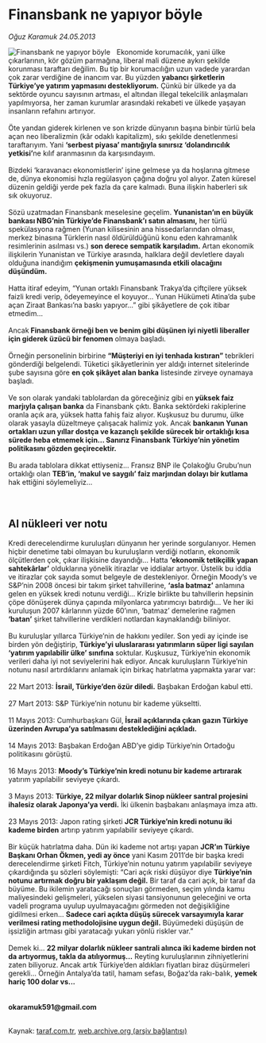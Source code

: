 # Finansbank ne yapıyor böyle

*Oğuz Karamuk 24.05.2013*

<div class="yazi"><img align="left" alt="Finansbank ne yapıyor böyle" border="0" src="http://www.taraf.com.tr/fotoraflar/makaleler/finansbank-ne-yapiyor-boyle_3352_orijinal.jpg" style="border-right-width:10px; border-color:#FFFFFF"/>Ekonomide korumacılık, yani ülke çıkarlarının, kör gözüm parmağına, liberal mali düzene aykırı şekilde korunması taraftarı değilim. Bu tip bir korumacılığın uzun vadede yarardan çok zarar verdiğine de inancım var. Bu yüzden <strong>yabancı şirketlerin Türkiye’ye yatırım yapmasını destekliyorum.</strong> Çünkü bir ülkede ya da sektörde oyuncu sayısının artması, el altından illegal tekelcilik anlaşmaları yapılmıyorsa, her zaman kurumlar arasındaki rekabeti ve ülkede yaşayan insanların refahını artırıyor.<br/><br/>Öte yandan giderek kirlenen ve son krizde dünyanın başına binbir türlü bela açan neo liberalizmin (kâr odaklı kapitalizm), sıkı şekilde denetlenmesi taraftarıyım. Yani <strong>‘serbest piyasa’ mantığıyla sınırsız ‘dolandırıcılık yetkisi’</strong>ne kılıf aranmasının da karşısındayım.<br/><br/>Bizdeki ‘karavanacı ekonomistlerin’ işine gelmese ya da hoşlarına gitmese de, dünya ekonomisi hızla regülasyon çağına doğru yol alıyor. Zaten küresel düzenin geldiği yerde pek fazla da çare kalmadı. Buna ilişkin haberleri sık sık okuyoruz.<br/><br/>Sözü uzatmadan Finansbank meselesine geçelim. <strong>Yunanistan’ın en büyük bankası NBG’nin Türkiye’de Finansbank’ı satın almasını,</strong> her türlü spekülasyona rağmen (Yunan kilisesinin ana hissedarlarından olması, merkez binasına Türklerin nasıl öldürüldüğünü konu eden kahramanlık resimlerinin asılması vs.) <strong>son derece sempatik karşıladım.</strong> Artan ekonomik ilişkilerin Yunanistan ve Türkiye arasında, halklara değil devletlere dayalı olduğuna inandığım <strong>çekişmenin yumuşamasında etkili olacağını düşündüm.<br/></strong><br/>Hatta itiraf edeyim, “Yunan ortaklı Finansbank Trakya’da çiftçilere yüksek faizli kredi verip, ödeyemeyince el koyuyor... Yunan Hükümeti Atina’da şube açan Ziraat Bankası’na baskı yapıyor...” gibi şikâyetlere de çok itibar etmedim...<br/><br/>Ancak<strong> Finansbank örneği ben ve benim gibi düşünen iyi niyetli liberaller için giderek üzücü bir fenomen</strong> olmaya başladı.<br/><br/>Örneğin personelinin birbirine <strong>“Müşteriyi en iyi tenhada kıstıran”</strong> tebrikleri gönderdiği belgelendi. Tüketici şikâyetlerinin yer aldığı internet sitelerinde şube sayısına göre <strong>en çok şikâyet alan banka</strong> listesinde zirveye oynamaya başladı.<br/><br/>Ve son olarak yandaki tablolardan da göreceğiniz gibi en<strong> yüksek faiz marjıyla çalışan banka</strong> da Finansbank çıktı. Banka sektördeki rakiplerine oranla açık ara, yüksek hatta fahiş faiz alıyor. Kuşkusuz bu durumu, ülke olarak yasayla düzeltmeye çalışacak halimiz yok. Ancak <strong>bankanın Yunan ortakları uzun yıllar dostça ve kazançlı şekilde sürecek bir ortaklığı kısa sürede heba etmemek için... Sanırız Finansbank Türkiye’nin yönetim politikasını gözden geçirecektir.<br/></strong><br/>Bu arada tablolara dikkat ettiyseniz... Fransız BNP ile Çolakoğlu Grubu’nun ortaklığı olan <strong>TEB’in, ‘makul ve saygılı’ faiz marjından dolayı bir kutlama</strong> hak ettiğini söylemeliyiz...<br/><br/><br/>
<h2>Al nükleeri ver notu</h2>Kredi derecelendirme kuruluşları dünyanın her yerinde sorgulanıyor. Hemen hiçbir denetime tabi olmayan bu kuruluşların verdiği notların, ekonomik ölçütlerden çok, çıkar ilişkisine dayandığı... Hatta <strong>‘ekonomik tetikçilik yapan sahtekârlar’</strong> olduklarına yönelik itirazlar ve iddialar artıyor. Üstelik bu iddia ve itirazlar çok sayıda somut belgeyle de destekleniyor. Örneğin Moody’s ve S&amp;P’nin 2008 öncesi bir takım şirket tahvillerine, <strong>‘asla batmaz’</strong> anlamına gelen en yüksek kredi notunu verdiği... Krizle birlikte bu tahvillerin hepsinin çöpe dönüşerek dünya çapında milyonlarca yatırımcıyı batırdığı... Ve her iki kuruluşun 2007 kârlarının yüzde 60’ının, ‘batmaz’ demelerine rağmen<strong> ‘batan’</strong> şirket tahvillerine verdikleri notlardan kaynaklandığı biliniyor.<br/><br/>Bu kuruluşlar yıllarca Türkiye’nin de hakkını yediler. Son yedi ay içinde ise birden yön değiştirip, <strong>Türkiye’yi uluslararası yatırımların süper ligi sayılan ‘yatırım yapılabilir ülke’ sınıfına</strong> soktular. Kuşkusuz, Türkiye’nin ekonomik verileri daha iyi not seviyelerini hak ediyor. Ancak kuruluşların Türkiye’nin notunu nasıl artırdıklarını anlamak için birkaç hatırlatma yapmakta yarar var:<br/><br/>22 Mart 2013: <strong>İsrail, Türkiye’den özür diledi.</strong> Başbakan Erdoğan kabul etti.<br/><br/>27 Mart 2013: S&amp;P Türkiye’nin notunu bir kademe yükseltti.<br/><br/>11 Mayıs 2013: Cumhurbaşkanı Gül,<strong> İsrail açıklarında çıkan gazın Türkiye üzerinden Avrupa’ya satılmasını desteklediğini açıkladı.<br/></strong><br/>14 Mayıs 2013: Başbakan Erdoğan ABD’ye gidip Türkiye’nin Ortadoğu politikasını görüştü.<br/><br/>16 Mayıs 2013: <strong>Moody’s Türkiye’nin kredi notunu bir kademe artırarak</strong> yatırım yapılabilir seviyeye çıkardı.<br/><br/>3 Mayıs 2013: <strong>Türkiye, 22 milyar dolarlık Sinop nükleer santral projesini ihalesiz olarak Japonya’ya verdi.</strong> İki ülkenin başbakanı anlaşmaya imza attı.<br/><br/>23 Mayıs 2013: Japon rating şirketi <strong>JCR Türkiye’nin kredi notunu iki kademe birden</strong> artırıp yatırım yapılabilir seviyeye çıkardı.<br/><br/>Bir küçük hatırlatma daha. Dün iki kademe not artışı yapan <strong>JCR’ın Türkiye Başkanı Orhan Ökmen, yedi ay önce</strong> yani Kasım 2011’de bir başka kredi derecelendirme şirketi Fitch, Türkiye’nin notunu yatırım yapılabilir seviyeye çıkardığında şu sözleri söylemişti: “Cari açık riski düşüyor diye <strong>Türkiye’nin notunu artırmak doğru bir yaklaşım değil.</strong> Bir taraf da cari açık, bir taraf da büyüme. Bu ikilemin yaratacağı sonuçları görmeden, seçim yılında kamu maliyesindeki gelişmeleri, yükselen siyasi tansiyonunun geleceğini ve orta vadeli programa uyulup uyulmayacağını görmeden not değişikliğine gidilmesi erken... <strong>Sadece cari açıkta düşüş sürecek varsayımıyla karar verilmesi rating methodolojisine uygun değil.</strong> Büyümedeki düşüşün de işsizliğin artması gibi yaratacağı yukarı yönlü riskler var.”<br/><br/>Demek ki... <strong>22 milyar dolarlık nükleer santrali alınca iki kademe birden not da artıyormuş, takla da atılıyormuş...</strong> Reyting kuruluşlarının zihniyetlerini zaten biliyoruz. Ancak artık Türkiye’den aldıkları fiyatları biraz düşürmeleri gerekli... Örneğin Antalya’da tatil, hamam sefası, Boğaz’da rakı-balık, <strong>yemek hariç 100 dolar vs...<br/></strong><br/><br/><strong>okaramuk591@gmail.com<br/></strong><br/>
</div>

Kaynak: [taraf.com.tr](m), [web.archive.org (arşiv bağlantısı)](http://web.archive.org/web/20130609210831/http://taraf.com.tr:80/oguz-karamuk/makale-finansbank-ne-yapiyor-boyle.htm)
